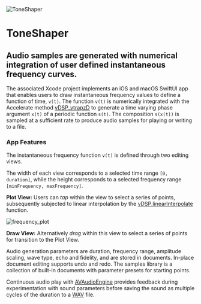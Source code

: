 ![ToneShaper](https://www.limit-point.com/assets/images/ToneShaper.jpg)
# ToneShaper
## Audio samples are generated with numerical integration of user defined instantaneous frequency curves.  

The associated Xcode project implements an iOS and macOS SwiftUI app that enables users to draw instantaneous frequency values to define a function of time, `v(t)`. The function `v(t)` is numerically integrated with the Accelerate method [vDSP_vtrapzD] to generate a time varying phase argument `x(t)` of a periodic function `s(t)`. The composition `s(x(t))` is sampled at a sufficient rate to produce audio samples for playing or writing to a file. 

### App Features

The instantaneous frequency function `v(t)` is defined through two editing views. 

The width of each view corresponds to a selected time range `[0, duration]`, while the height corresponds to a selected frequency range `[minFrequency, maxFrequency]`.

**Plot View:** Users can _tap_ within the view to select a series of points, subsequently subjected to linear interpolation by the [vDSP.linearInterpolate] function.

![frequency_plot](http://www.limitpointstore.com/products/toneshaper/images/frequency_plot.png)

**Draw View:** Alternatively _drag_ within this view to select a series of points for transition to the Plot View.
  
Audio generation parameters are duration, frequency range, amplitude scaling, wave type, echo and fidelity, and are stored in documents. In-place document editing supports undo and redo. The samples library is a collection of built-in documents with parameter presets for starting points.
  
Continuous audio play with [AVAudioEngine] provides feedback during experimentation with sound parameters before saving the sound as multiple cycles of the duration to a [WAV] file. 

[vDSP_vtrapzD]: https://developer.apple.com/documentation/accelerate/1450678-vdsp_vtrapz
[vDSP.linearInterpolate]: https://developer.apple.com/documentation/accelerate/vdsp/3600628-linearinterpolate
[AVAudioEngine]: https://developer.apple.com/documentation/avfaudio/avaudiosourcenode
[WAV]: https://en.wikipedia.org/wiki/WAV
